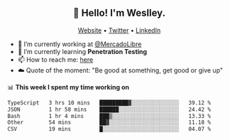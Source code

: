 <h2 align="center">👋 Hello! I'm Weslley.</h2>
<p align="center">
  <a href="http://weslleyneri.com.br">Website</a> •
  <a href="https://twitter.com/Weslley_Neri">Twitter</a> •
  <a href="https://www.linkedin.com/in/weslley-neri-3658908b">LinkedIn</a>
</p>


- 🔭 I’m currently working at [@MercadoLibre](https://github.com/mercadolibre)
- 🌱 I’m currently learning **Penetration Testing**
- 📫 How to reach me: [here](mailto:weslley39@gmail.com)
- ☁️ Quote of the moment: "Be good at something, get good or give up"

📊 **This week I spent my time working on**
<!--START_SECTION:waka-->

```txt
TypeScript   3 hrs 10 mins   █████████▓░░░░░░░░░░░░░░░   39.12 %
JSON         1 hr 58 mins    ██████░░░░░░░░░░░░░░░░░░░   24.42 %
Bash         1 hr 4 mins     ███▒░░░░░░░░░░░░░░░░░░░░░   13.33 %
Other        54 mins         ██▓░░░░░░░░░░░░░░░░░░░░░░   11.18 %
CSV          19 mins         █░░░░░░░░░░░░░░░░░░░░░░░░   04.07 %
```

<!--END_SECTION:waka-->

<!-- Inspired by https://github.com/gruselhaus/gruselhaus -->